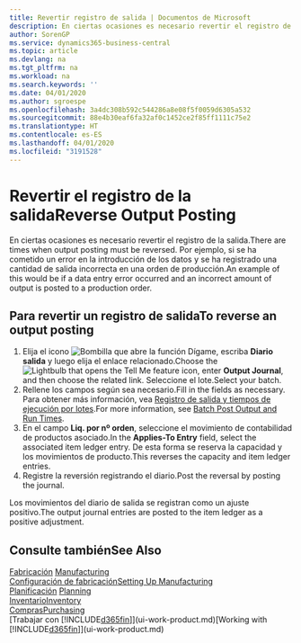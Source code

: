 ```yaml
---
title: Revertir registro de salida | Documentos de Microsoft
description: En ciertas ocasiones es necesario revertir el registro de la salida. Por ejemplo, si se ha cometido un error en la introducción de los datos y se ha registrado una cantidad de salida incorrecta en una orden de producción.
author: SorenGP
ms.service: dynamics365-business-central
ms.topic: article
ms.devlang: na
ms.tgt_pltfrm: na
ms.workload: na
ms.search.keywords: ''
ms.date: 04/01/2020
ms.author: sgroespe
ms.openlocfilehash: 3a4dc308b592c544286a8e08f5f0059d6305a532
ms.sourcegitcommit: 88e4b30eaf6fa32af0c1452ce2f85ff1111c75e2
ms.translationtype: HT
ms.contentlocale: es-ES
ms.lasthandoff: 04/01/2020
ms.locfileid: "3191528"
---
```

# <a name="reverse-output-posting"></a><span data-ttu-id="a762e-104">Revertir el registro de la salida</span><span class="sxs-lookup"><span data-stu-id="a762e-104">Reverse Output Posting</span></span>
<span data-ttu-id="a762e-105">En ciertas ocasiones es necesario revertir el registro de la salida.</span><span class="sxs-lookup"><span data-stu-id="a762e-105">There are times when output posting must be reversed.</span></span> <span data-ttu-id="a762e-106">Por ejemplo, si se ha cometido un error en la introducción de los datos y se ha registrado una cantidad de salida incorrecta en una orden de producción.</span><span class="sxs-lookup"><span data-stu-id="a762e-106">An example of this would be if a data entry error occurred and an incorrect amount of output is posted to a production order.</span></span>  

## <a name="to-reverse-an-output-posting"></a><span data-ttu-id="a762e-107">Para revertir un registro de salida</span><span class="sxs-lookup"><span data-stu-id="a762e-107">To reverse an output posting</span></span>  
1.  <span data-ttu-id="a762e-108">Elija el icono ![Bombilla que abre la función Dígame](media/ui-search/search_small.png "Dígame qué desea hacer"), escriba **Diario salida** y luego elija el enlace relacionado.</span><span class="sxs-lookup"><span data-stu-id="a762e-108">Choose the ![Lightbulb that opens the Tell Me feature](media/ui-search/search_small.png "Tell me what you want to do") icon, enter **Output Journal**, and then choose the related link.</span></span> <span data-ttu-id="a762e-109">Seleccione el lote.</span><span class="sxs-lookup"><span data-stu-id="a762e-109">Select your batch.</span></span>  
2. <span data-ttu-id="a762e-110">Rellene los campos según sea necesario.</span><span class="sxs-lookup"><span data-stu-id="a762e-110">Fill in the fields as necessary.</span></span> <span data-ttu-id="a762e-111">Para obtener más información, vea [Registro de salida y tiempos de ejecución por lotes](production-how-to-post-output-quantity.md).</span><span class="sxs-lookup"><span data-stu-id="a762e-111">For more information, see [Batch Post Output and Run Times](production-how-to-post-output-quantity.md).</span></span>
3.  <span data-ttu-id="a762e-112">En el campo **Liq. por nº orden**, seleccione el movimiento de contabilidad de productos asociado.</span><span class="sxs-lookup"><span data-stu-id="a762e-112">In the **Applies-To Entry** field, select the associated item ledger entry.</span></span> <span data-ttu-id="a762e-113">De esta forma se reserva la capacidad y los movimientos de producto.</span><span class="sxs-lookup"><span data-stu-id="a762e-113">This reverses the capacity and item ledger entries.</span></span>  
4. <span data-ttu-id="a762e-114">Registre la reversión registrando el diario.</span><span class="sxs-lookup"><span data-stu-id="a762e-114">Post the reversal by posting the journal.</span></span>  

<span data-ttu-id="a762e-115">Los movimientos del diario de salida se registran como un ajuste positivo.</span><span class="sxs-lookup"><span data-stu-id="a762e-115">The output journal entries are posted to the item ledger as a positive adjustment.</span></span>  

## <a name="see-also"></a><span data-ttu-id="a762e-116">Consulte también</span><span class="sxs-lookup"><span data-stu-id="a762e-116">See Also</span></span>  
 <span data-ttu-id="a762e-117">[Fabricación](production-manage-manufacturing.md)  </span><span class="sxs-lookup"><span data-stu-id="a762e-117">[Manufacturing](production-manage-manufacturing.md)  </span></span>  
 [<span data-ttu-id="a762e-118">Configuración de fabricación</span><span class="sxs-lookup"><span data-stu-id="a762e-118">Setting Up Manufacturing</span></span>](production-configure-production-processes.md)  
 <span data-ttu-id="a762e-119">[Planificación](production-planning.md)    </span><span class="sxs-lookup"><span data-stu-id="a762e-119">[Planning](production-planning.md)    </span></span>  
 [<span data-ttu-id="a762e-120">Inventario</span><span class="sxs-lookup"><span data-stu-id="a762e-120">Inventory</span></span>](inventory-manage-inventory.md)  
 [<span data-ttu-id="a762e-121">Compras</span><span class="sxs-lookup"><span data-stu-id="a762e-121">Purchasing</span></span>](purchasing-manage-purchasing.md)  
 <span data-ttu-id="a762e-122">[Trabajar con [!INCLUDE[d365fin](includes/d365fin_md.md)]](ui-work-product.md)</span><span class="sxs-lookup"><span data-stu-id="a762e-122">[Working with [!INCLUDE[d365fin](includes/d365fin_md.md)]](ui-work-product.md)</span></span>  
